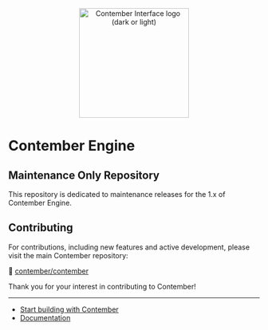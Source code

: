 <div align="center">
	<a href="https://www.contember.com/" target="_blank">
			<picture>
				<source media="(prefers-color-scheme: dark)" srcset=".github/assets/logo_l.svg">
				<img height="220" alt="Contember Interface logo (dark or light)" src=".github/assets/logo_d.svg">
		</picture>
	</a>
</div>

# Contember Engine

## Maintenance Only Repository

This repository is dedicated to maintenance releases for the 1.x of Contember Engine.

## Contributing

For contributions, including new features and active development, please visit the main Contember repository:

🔗 [contember/contember](https://github.com/contember/contember)

Thank you for your interest in contributing to Contember!

-----

- [Start building with Contember](https://www.contember.com/start)
- [Documentation](https://docs.contember.com/)
